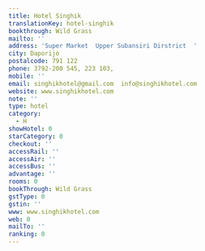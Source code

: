 ```yaml
---
title: Hotel Singhik
translationKey: hotel-singhik
bookthrough: Wild Grass
mailto: ''
address: 'Super Market  Upper Subansiri Dirstrict  '
city: Daporijo
postalcode: 791 122
phone: 3792-200 545, 223 103,
mobile: ''
email: singhikhotel@gmail.com  info@singhikhotel.com
website: www.singhikhotel.com
note: ''
type: hotel
category:
  - H
showHotel: 0
starCategory: 0
checkout: ''
accessRail: ''
accessAir: ''
accessBus: ''
advantage: ''
rooms: 0
bookThrough: Wild Grass
gstType: 0
gstin: ''
www: www.singhikhotel.com
web: 0
mailTo: ''
ranking: 0
---
```







